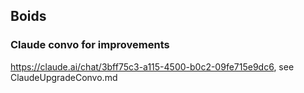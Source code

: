 ## Boids

### Claude convo for improvements
https://claude.ai/chat/3bff75c3-a115-4500-b0c2-09fe715e9dc6, see ClaudeUpgradeConvo.md

